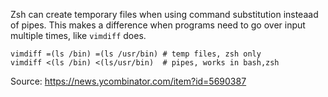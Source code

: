 Zsh can create temporary files when using command substitution
insteaad of pipes. This makes a difference when programs need
to go over input multiple times, like `vimdiff` does.

    vimdiff =(ls /bin) =(ls /usr/bin) # temp files, zsh only
    vimdiff <(ls /bin) <(ls/usr/bin)  # pipes, works in bash,zsh

Source: https://news.ycombinator.com/item?id=5690387
